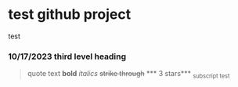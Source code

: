 # test github project
test 
### 10/17/2023 third level heading
> quote text
**bold** *italics*
 ~~strike through~~
*** 3 stars***
<sub> subscript test </sub>
